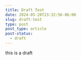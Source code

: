 ```yaml
---
title: Draft Test
date: 2024-05-28T23:32:56-06:00
slug: draft-test
type: post
post_type: article
post-status:
  - draft
---
```

<p>this is a draft</p>